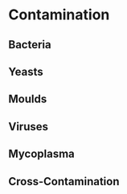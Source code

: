 # Contamination

## Bacteria

## Yeasts

## Moulds

## Viruses

## Mycoplasma

## Cross-Contamination
